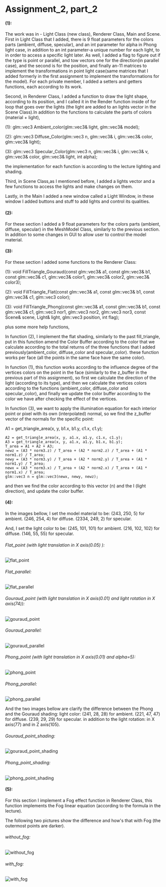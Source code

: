 # Assignment_2, part_2
#### (1): 
The work was in - Light Class (new class), Renderer Class, Main and Scene.
First in Light Class that I added, there is 9 float parameters for the colors parts (ambient, diffuse, specular), and an int parameter for alpha in Phong light case,
in addition to an int parameter-a unique number for each light, to in order to access a specific light later. As well, I added a flag to figure out if the type is point or parallel, and tow vectors one for the direction(in parallel case), and the second is for the position, and finally an-11 matrices to implement the transformations in point light case(same matrices that I added formerly in the first assignment to implement the transformations for the model). 
For each private member, I added a setters and getters functions, each according to its work.  

Second, in Renderer Class, I added a function to draw the light shape, according to its position, and I called it in the Render function inside of for loop that goes over the lights (the light are added to an lights vector in the Scene Class).In addition to the functions to calculate the parts of colors (material + light),

(1): glm::vec3 Ambient_color(glm::vec3& light, glm::vec3& model);
	
(2): glm::vec3 Diffuse_Color(glm::vec3 n, glm::vec3& i, glm::vec3& color, glm::vec3& light);
	
(3): glm::vec3 Specular_Color(glm::vec3 n, glm::vec3& i, glm::vec3& v, glm::vec3& color, glm::vec3& light, int alpha);
	    
the implementation for each function is according to the lecture lighting and shading.

Third, in Scene Class,as I mentioned before, I added a lights vector and a few functions to access the lights and make changes on them. 

Lastly, in the Main I added a new window called a Light Window, in these window I added buttons and stuff to add lights and control its qualities.



#### (2):
For these section I added a 9 float parameters for the colors parts (ambient, diffuse, specular) in the MeshModel Class, similarly to the previous section.
In addition to some changes in GUI to allow user to control the model material. 



#### (3):
For these section I added some functions to the Renderer Class:

(1): void FillTriangle_Gouraud(const glm::vec3& a1, const glm::vec3& b1, const glm::vec3& c1, glm::vec3& color1, glm::vec3& color2, glm::vec3& color3);

(2): void FillTriangle_Flat(const glm::vec3& a1, const glm::vec3& b1, const glm::vec3& c1, glm::vec3 color);
	
(3): void FillTriangle_Phong(const glm::vec3& a1, const glm::vec3& b1, const glm::vec3& c1, glm::vec3 nor1, glm::vec3 nor2, glm::vec3 nor3, const Scene& scene, Light& light, glm::vec3 position, int flag);
	
plus some more help functions,

In function (2), I implement the flat shading, similarly to the past fill_triangle, put in this function amend the Color Buffer according to the color that we calculate according to the total returns of the three functions that I added previously(ambient_color, diffuse_color and specular_color). these function works per face (all the points in the same face have the same color).

In function (1), this function works according to the influence degree of the vertices colors on the point in the face (similarly to the z_buffer in the previous part of this assignment), so first we calculate the direction of the light (according to its type), and then we calculate the vertices colors according to the functions (ambient_color, diffuse_color and specular_color), and finally we update the color buffer according to the color we have after checking the effect of the vertices.   

In function (3), we want to apply the illumination equation for each interior point or pixel with its own (interpolated) normal, so we find the z_buffer vector of the normals for the specific point:

A1 = get_triangle_area(x, y, b1.x, b1.y, c1.x, c1.y);

	A2 = get_triangle_area(x, y, a1.x, a1.y, c1.x, c1.y);
	A3 = get_triangle_area(x, y, a1.x, a1.y, b1.x, b1.y);
	T_area = A1 + A2 + A3;
	newz = (A3 * norm3.z) / T_area + (A2 * norm2.z) / T_area + (A1 * norm1.z) / T_area;
	newy = (A3 * norm3.y) / T_area + (A2 * norm2.y) / T_area + (A1 * norm1.y) / T_area;
	newx = (A3 * norm3.x) / T_area + (A2 * norm2.x) / T_area + (A1 * norm1.x) / T_area;
	glm::vec3 n = glm::vec3(newx, newy, newz);
    
and then we find the color according to this vector (n) and the I (light direction),
and update the  color buffer.

	
    
#### (4):

In the images bellow, I set the model material to be: (243, 250, 5) for ambient. (246, 254, 4) for diffuse. (2334, 249, 2) for specular.

And, I set the light color to be: (245, 101, 101) for ambient. (216, 102, 102) for diffuse. (146, 55, 55) for specular. 

###### Flat_point (with light translation in X axis(0.05) ):
![flat_point](https://github.com/HaifaGraphicsCourses/computergraphics2021-hind/blob/master/Assignment2Report/part2_images/flat_point.png)

###### Flat_parallel:
![flat_parallel](https://github.com/HaifaGraphicsCourses/computergraphics2021-hind/blob/master/Assignment2Report/part2_images/flat_parallel.png)

###### Gouraud_point (with light translation in X axis(0.01) and light rotation in X axis(74)):
![gouraud_point](https://github.com/HaifaGraphicsCourses/computergraphics2021-hind/blob/master/Assignment2Report/part2_images/gouraud_point.png)

###### Gouraud_parallel:
![gouraud_parallel](https://github.com/HaifaGraphicsCourses/computergraphics2021-hind/blob/master/Assignment2Report/part2_images/gouraud_parallel.png)

###### Phong_point (with light translation in X axis(0.01) and alpha=5):
![phong_point](https://github.com/HaifaGraphicsCourses/computergraphics2021-hind/blob/master/Assignment2Report/part2_images/phong_point.png)

###### Phong_parallel:
![phong_parallel](https://github.com/HaifaGraphicsCourses/computergraphics2021-hind/blob/master/Assignment2Report/part2_images/phong_parallel.png)

And the two images bellow are clarify the difference between the Phong and the Gouraud shading:
light color: (241, 28, 28) for ambient. (221, 47, 47) for diffuse. (239, 29, 29) for specular. 
in addition to the light rotation: in X axis(77) and in Z axis(105). 

###### Gouraud_point_shading:
![gouraud_point_shading](https://github.com/HaifaGraphicsCourses/computergraphics2021-hind/blob/master/Assignment2Report/part2_images/d_gouraud.png)

###### Phong_point_shading:
![phong_point_shading](https://github.com/HaifaGraphicsCourses/computergraphics2021-hind/blob/master/Assignment2Report/part2_images/d_phong.png)



#### (5):

For this section I implement a Fog effect function in Renderer Class, this function implements the Fog linear equation (according to the formula in the lecture).

The following two pictures show the difference and how's that with Fog (the outermost points are darker).

###### without_fog:
![without_fog](https://github.com/HaifaGraphicsCourses/computergraphics2021-hind/blob/master/Assignment2Report/part2_images/without_fog.png)

###### with_fog:
![with_fog](https://github.com/HaifaGraphicsCourses/computergraphics2021-hind/blob/master/Assignment2Report/part2_images/with_fog.png)


